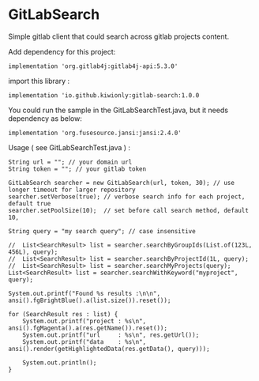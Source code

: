 # GitLabSearch
Simple gitlab client that could search across gitlab projects content.

Add dependency for this project: 

```
implementation 'org.gitlab4j:gitlab4j-api:5.3.0' 
```

import this library : 

```
implementation 'io.github.kiwionly:gitlab-search:1.0.0
```

You could run the sample in the GitLabSearchTest.java, but it needs dependency as below: 

```
implementation 'org.fusesource.jansi:jansi:2.4.0'
```

Usage ( see GitLabSearchTest.java ) :

```
String url = ""; // your domain url
String token = ""; // your gitlab token

GitLabSearch searcher = new GitLabSearch(url, token, 30); // use longer timeout for larger repository
searcher.setVerbose(true); // verbose search info for each project, default true
searcher.setPoolSize(10);  // set before call search method, default 10,

String query = "my search query"; // case insensitive

//	List<SearchResult> list = searcher.searchByGroupIds(List.of(123L, 456L), query);
//	List<SearchResult> list = searcher.searchByProjectId(1L, query);
//	List<SearchResult> list = searcher.searchMyProjects(query);
List<SearchResult> list = searcher.searchWithKeyword("myproject", query);

System.out.printf("Found %s results :\n\n", ansi().fgBrightBlue().a(list.size()).reset());

for (SearchResult res : list) {
	System.out.printf("project : %s\n", ansi().fgMagenta().a(res.getName()).reset());
	System.out.printf("url     : %s\n", res.getUrl());
	System.out.printf("data    : %s\n", ansi().render(getHighlightedData(res.getData(), query)));

	System.out.println();
}
```
